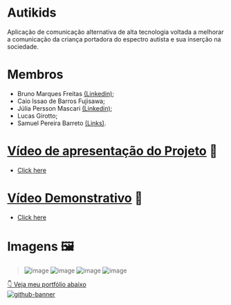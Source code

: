 # Autikids
Aplicação de comunicação alternativa de alta tecnologia voltada a melhorar a comunicação da criança portadora do espectro autista e sua inserção na sociedade.

# Membros
* Bruno Marques Freitas [(Linkedin)](https://www.linkedin.com/in/bruno-freitas-30a21526a/);
* Caio Issao de Barros Fujisawa;
* Júlia Persson Mascari [(Linkedin)](https://www.linkedin.com/in/juliapmascari);
* Lucas Girotto;
* Samuel Pereira Barreto [(Links)](https://linktr.ee/sampereirabrt).

# [Vídeo de apresentação do Projeto](https://www.youtube.com/watch?v=gwaOvcCb9-w&t) 🎥
* [Click here](https://www.youtube.com/watch?v=gwaOvcCb9-w&t)

# [Vídeo Demonstrativo](https://www.youtube.com/watch?v=HsBhddAzQME) 🎥
* [Click here](https://www.youtube.com/watch?v=HsBhddAzQME)

# Imagens 🖼️
> ![image](https://github.com/sampbrt/Autikids/assets/70921394/591874da-c288-4689-af88-c3b4bde2a1c1)
> ![image](https://github.com/sampbrt/Autikids/assets/70921394/7a96ed71-350c-4007-b2cb-8aaf7c996b61)
> ![image](https://github.com/sampbrt/Autikids/assets/70921394/90339ecc-79a7-451e-88e5-b783523ba620)
> ![image](https://github.com/sampbrt/Autikids/assets/70921394/73a33e17-f25d-4d25-9797-e314f618d8ba)

[👇 Veja meu portfólio abaixo](https://samubarreto.github.io/Portfolio/)<br>
  [![github-banner](https://github.com/samubarreto/samubarreto/assets/70921394/09b2b8b6-8264-4e34-a224-bf009f7307b5)](https://samubarreto.github.io/Portfolio/)
